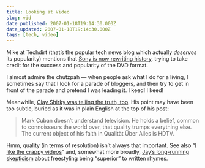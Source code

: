 ```yaml
---
title: Looking at Video
slug: vid
date_published: 2007-01-18T19:14:30.000Z
date_updated: 2007-01-18T19:14:30.000Z
tags: [tech, video]
---
```


Mike at Techdirt (that’s the popular tech news blog which actually *deserves* its popularity) mentions that [Sony is now rewriting history](http://techdirt.com/articles/20070117/104753.shtml), trying to take credit for the success and popularity of the DVD format.

I almost admire the chutzpah — when people ask what I do for a living, I sometimes say that I look for a parade of bloggers, and then try to get in front of the parade and pretend I was leading it. I keed! I keed!

Meanwhile, [Clay Shirky was teliing the truth, too](http://many.corante.com/archives/2007/01/03/the_future_of_television_and_the_media_triathlon.php'). His point may have been too subtle, buried as it was in plain English at the top of his post:

> Mark Cuban doesn’t understand television. He holds a belief, common to connoisseurs the world over, that quality trumps everything else. The current object of his faith in Qualität Über Alles is HDTV.

Hmm, quality (in terms of resolution) isn’t always that important. See also “[I like the crappy videos](http://www.dashes.com/anil/2007/01/16/cranky_geeks_fr)” and, somewhat more broadly, [Jay’s long-running skepticism](http://www.hiphopmusic.com/archives/002177.html) about freestyling being “superior” to written rhymes.
